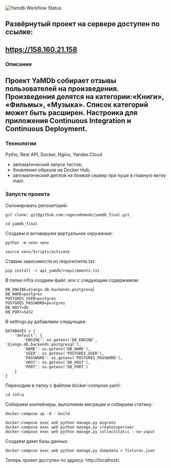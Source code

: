 ![Yamdb Workflow Status](https://github.com/ragecodemode/yamdb_final/actions/workflows/yamdb_workflow.yml/badge.svg?branch=master&event=push)

## Развёрнутый проект на сервере доступен по ссылке:

 https://158.160.21.158
----

### Описание
Проект YaMDb собирает отзывы пользователей на произведения. Произведения делятся на категории:«Книги», «Фильмы», «Музыка». Список категорий может быть расширен. Настроика для приложения Continuous Integration и Continuous Deployment.
---

### Технологии
Pytho, Rest API, Docker, Nginx, Yandex.Cloud 

- автоматический запуск тестов;
- бновление образов на Docker Hub;
- автоматический деплой на боевой сервер при пуше в главную ветку main.
 

### Запустк проекта

Склонировать репозиторий:

```
git clone: git@github.com:ragecodemode/yamdb_final.git

cd yamdb_final
```

Создаем и активируем виртуальное окружение:

```
python -m venv venv

source venv/Scripts/activate
```

Ставим зависимости из requirements.txt:

```
pip install -r api_yamdb/requirements.txt 
```

В папке infra создаем файл .env с следующим содержимом:

```
DB_ENGINE=django.db.backends.postgresql 
DB_NAME=postgres 
POSTGRES_USER=postgres 
POSTGRES_PASSWORD=postgres 
DB_HOST=db 
DB_PORT=5432
```

В settings.py добавляем следующее:

```
DATABASES = {
    'default': {
        'ENGINE': os.getenv('DB_ENGINE', 'django.db.backends.postgresql'),
        'NAME': os.getenv('DB_NAME'),
        'USER': os.getenv('POSTGRES_USER'),
        'PASSWORD': os.getenv('POSTGRES_PASSWORD'),
        'HOST': os.getenv('DB_HOST'),
        'PORT': os.getenv('DB_PORT')
    }
}
```

Переходим в папку с файлом docker-compose.yaml:

```
cd infra
```

Собираем контейнеры, выполняем миграции и собираем статику:

```
docker-compose up -d --build

docker-compose exec web python manage.py migrate
docker-compose exec web python manage.py createsuperuser
docker-compose exec web python manage.py collectstatic --no-input
```

Создаем дамп базы данных:

```
docker-compose exec web python manage.py dumpdata > fixtures.json
```

Теперь проект доступен по адресу: http://localhost/.
